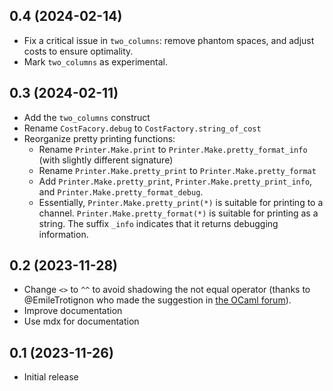 ## 0.4 (2024-02-14)

* Fix a critical issue in `two_columns`: remove phantom spaces, 
  and adjust costs to ensure optimality.
* Mark `two_columns` as experimental.

## 0.3 (2024-02-11)

* Add the `two_columns` construct
* Rename `CostFacory.debug` to `CostFactory.string_of_cost`
* Reorganize pretty printing functions:
  * Rename `Printer.Make.print` to `Printer.Make.pretty_format_info` (with slightly different signature)
  * Rename `Printer.Make.pretty_print` to `Printer.Make.pretty_format`
  * Add `Printer.Make.pretty_print`, `Printer.Make.pretty_print_info`, and `Printer.Make.pretty_format_debug`.
  * Essentially, `Printer.Make.pretty_print(*)` is suitable for printing to a channel. 
    `Printer.Make.pretty_format(*)` is suitable for printing as a string. 
    The suffix `_info` indicates that it returns debugging information.

## 0.2 (2023-11-28)

* Change `<>` to `^^` to avoid shadowing the not equal operator 
  (thanks to @EmileTrotignon who made the suggestion in 
  [the OCaml forum](https://discuss.ocaml.org/t/ann-first-release-of-pretty-expressive-a-pretty-expressive-printer/13516/2)).
* Improve documentation
* Use mdx for documentation

## 0.1 (2023-11-26)

* Initial release
